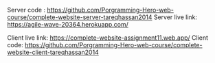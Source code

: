 Server code : https://github.com/Porgramming-Hero-web-course/complete-website-server-tareqhassan2014
Server live link: https://agile-wave-20364.herokuapp.com/

Client live link: https://complete-website-assignment11.web.app/
Client code: https://github.com/Porgramming-Hero-web-course/complete-website-client-tareqhassan2014

